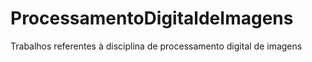 # ProcessamentoDigitaldeImagens
Trabalhos referentes à disciplina de processamento digital de imagens
